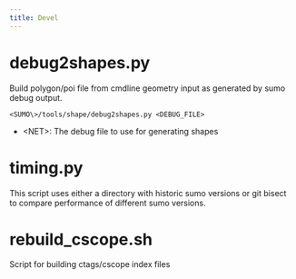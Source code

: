 ```yaml
---
title: Devel
---
```



# debug2shapes.py

Build polygon/poi file from cmdline geometry input as generated by sumo debug output.
```
<SUMO\>/tools/shape/debug2shapes.py <DEBUG_FILE>
```
- <NET\>: The debug file to use for generating shapes

# timing.py

This script uses either a directory with historic sumo versions
or git bisect to compare performance of different sumo versions.

# rebuild_cscope.sh

Script for building ctags/cscope index files
